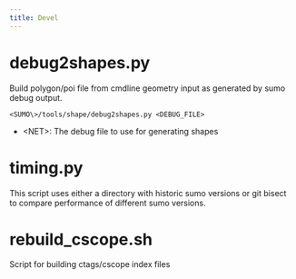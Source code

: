 ```yaml
---
title: Devel
---
```



# debug2shapes.py

Build polygon/poi file from cmdline geometry input as generated by sumo debug output.
```
<SUMO\>/tools/shape/debug2shapes.py <DEBUG_FILE>
```
- <NET\>: The debug file to use for generating shapes

# timing.py

This script uses either a directory with historic sumo versions
or git bisect to compare performance of different sumo versions.

# rebuild_cscope.sh

Script for building ctags/cscope index files
